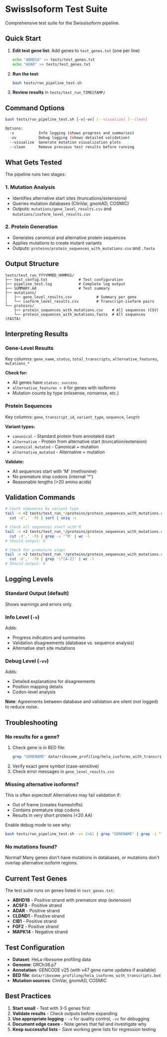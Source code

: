 # SwissIsoform Test Suite

Comprehensive test suite for the SwissIsoform pipeline.

## Quick Start

1. **Edit test gene list**: Add genes to `test_genes.txt` (one per line)
   ```bash
   echo "ABHD18" >> tests/test_genes.txt
   echo "ADAR" >> tests/test_genes.txt
   ```

2. **Run the test**:
   ```bash
   bash tests/run_pipeline_test.sh
   ```

3. **Review results** in `tests/test_run_TIMESTAMP/`

## Command Options

```bash
bash tests/run_pipeline_test.sh [-v|-vv] [--visualize] [--clean]

Options:
  -v           Info logging (shows progress and summaries)
  -vv          Debug logging (shows detailed validation)
  --visualize  Generate mutation visualization plots
  --clean      Remove previous test results before running
```

## What Gets Tested

The pipeline runs two stages:

### 1. Mutation Analysis
- Identifies alternative start sites (truncations/extensions)
- Queries mutation databases (ClinVar, gnomAD, COSMIC)
- Outputs: `mutations/gene_level_results.csv` and `mutations/isoform_level_results.csv`

### 2. Protein Generation
- Generates canonical and alternative protein sequences
- Applies mutations to create mutant variants
- Outputs: `proteins/protein_sequences_with_mutations.csv` and `.fasta`

## Output Structure

```
tests/test_run_YYYYMMDD_HHMMSS/
├── test_config.txt              # Test configuration
├── pipeline_test.log            # Complete log output
├── SUMMARY.md                   # Test summary
├── mutations/
│   ├── gene_level_results.csv           # Summary per gene
│   └── isoform_level_results.csv        # Transcript-isoform pairs
└── proteins/
    ├── protein_sequences_with_mutations.csv    # All sequences (CSV)
    └── protein_sequences_with_mutations.fasta  # All sequences (FASTA)
```

## Interpreting Results

### Gene-Level Results
Key columns: `gene_name`, `status`, `total_transcripts`, `alternative_features`, `mutations_*`

**Check for:**
- All genes have `status: success`
- `alternative_features > 0` for genes with isoforms
- Mutation counts by type (missense, nonsense, etc.)

### Protein Sequences
Key columns: `gene`, `transcript_id`, `variant_type`, `sequence`, `length`

**Variant types:**
- `canonical` - Standard protein from annotated start
- `alternative` - Protein from alternative start (truncation/extension)
- `canonical_mutated` - Canonical + mutation
- `alternative_mutated` - Alternative + mutation

**Validate:**
- All sequences start with 'M' (methionine)
- No premature stop codons (internal '*')
- Reasonable lengths (>20 amino acids)

## Validation Commands

```bash
# Count sequences by variant type
tail -n +2 tests/test_run_*/proteins/protein_sequences_with_mutations.csv | \
  cut -d',' -f6 | sort | uniq -c

# Check all sequences start with M
tail -n +2 tests/test_run_*/proteins/protein_sequences_with_mutations.csv | \
  cut -d',' -f8 | grep -v '^M' | wc -l
# Should output: 0

# Check for premature stops
tail -n +2 tests/test_run_*/proteins/protein_sequences_with_mutations.csv | \
  cut -d',' -f8 | grep '\*[A-Z]' | wc -l
# Should output: 0
```

## Logging Levels

### Standard Output (default)
Shows warnings and errors only.

### Info Level (`-v`)
Adds:
- Progress indicators and summaries
- Validation disagreements (database vs. sequence analysis)
- Alternative start site mutations

### Debug Level (`-vv`)
Adds:
- Detailed explanations for disagreements
- Position mapping details
- Codon-level analysis

**Note**: Agreements between database and validation are silent (not logged) to reduce noise.

## Troubleshooting

### No results for a gene?
1. Check gene is in BED file:
   ```bash
   grep "GENENAME" data/ribosome_profiling/hela_isoforms_with_transcripts.bed
   ```
2. Verify exact gene symbol (case-sensitive)
3. Check error messages in `gene_level_results.csv`

### Missing alternative isoforms?
This is often expected! Alternatives may fail validation if:
- Out of frame (creates frameshifts)
- Contains premature stop codons
- Results in very short proteins (<20 AA)

Enable debug mode to see why:
```bash
bash tests/run_pipeline_test.sh -vv 2>&1 | grep "GENENAME" | grep -i "fail"
```

### No mutations found?
Normal! Many genes don't have mutations in databases, or mutations don't overlap alternative isoform regions.

## Current Test Genes

The test suite runs on genes listed in `test_genes.txt`:
- **ABHD18** - Positive strand with premature stop (extension)
- **ACSF3** - Positive strand
- **ADAR** - Positive strand
- **CLDND1** - Positive strand
- **CIB1** - Positive strand
- **FGF2** - Positive strand
- **MAPK14** - Negative strand

## Test Configuration

- **Dataset**: HeLa ribosome profiling data
- **Genome**: GRCh38.p7
- **Annotation**: GENCODE v25 (with v47 gene name updates if available)
- **BED file**: `data/ribosome_profiling/hela_isoforms_with_transcripts.bed`
- **Mutation sources**: ClinVar, gnomAD, COSMIC

## Best Practices

1. **Start small** - Test with 3-5 genes first
2. **Validate results** - Check outputs before expanding
3. **Use appropriate logging** - `-v` for quality control, `-vv` for debugging
4. **Document edge cases** - Note genes that fail and investigate why
5. **Keep successful lists** - Save working gene lists for regression testing
